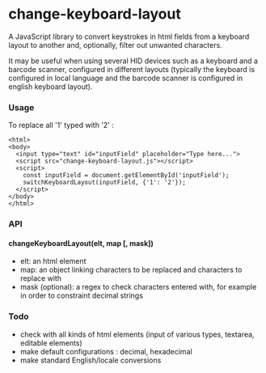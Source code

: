 # change-keyboard-layout

A JavaScript library to convert keystrokes in html fields from a keyboard layout to another and, optionally, filter out unwanted characters.

It may be useful when using several HID devices such as a keyboard and a barcode scanner, configured in different layouts (typically the keyboard is configured in local language and the barcode scanner is configured in english keyboard layout).

### Usage
To replace all '1' typed with '2' :
```
<html>
<body>
  <input type="text" id="inputField" placeholder="Type here...">
  <script src="change-keyboard-layout.js"></script>
  <script>
    const inputField = document.getElementById('inputField');
    switchKeyboardLayout(inputField, {'1': '2'});
  </script>
</body>
</html>
```

### API
#### changeKeyboardLayout(elt, map [, mask])
* elt: an html element
* map: an object linking characters to be replaced and characters to replace with
* mask (optional): a regex to check characters entered with, for example in order to constraint decimal strings

### Todo
* check with all kinds of html elements (input of various types, textarea, editable elements)
* make default configurations : decimal, hexadecimal
* make standard English/locale conversions
